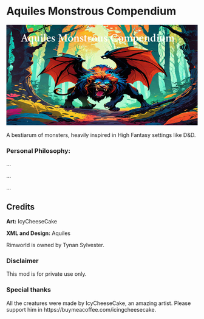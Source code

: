# Aquiles Monstrous Compendium
![](About/Preview.png?raw=true) 
<p>A bestiarum of monsters, heavily inspired in High Fantasy settings like D&D.</p>
<p><h3>Personal Philosophy:</h3>...</p><p>...</p>
<p>...</p>
<h2>Credits</h2>
<p> <b>Art:</b> IcyCheeseCake</p>
<p> <b>XML and Design:</b> Aquiles</p>
<p>Rimworld is owned by Tynan Sylvester.</p>
<h3>Disclaimer</h3>
<p>This mod is for private use only.</p>
<h3>Special thanks</h3>
All the creatures were made by IcyCheeseCake, an amazing artist. Please support him in https://buymeacoffee.com/icingcheesecake.

